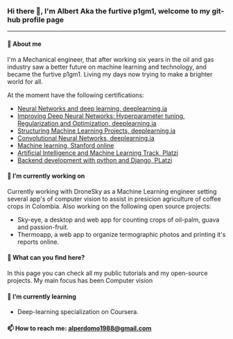 ### Hi there 👋, I'm Albert Aka the furtive p1gm1, welcome to my git-hub profile page
--------------------------------------------

#### 💬 About me

I'm a Mechanical engineer, that after working six years in the oil and gas industry saw a better future on machine learning and technology, 
and became the furtive p1gm1. Living my days now trying to make a brighter world for all.

At the moment have the following certifications:

* [Neural Networks and deep learning, deeplearning.ia](https://coursera.org/share/6faf620ba44adcd3064053df0f38c095)
* [Improving Deep Neural Networks: Hyperparameter tuning, Regularization and Optimization, deeplearning.ia](https://coursera.org/share/ef278dc9fa2ca34892b157d4a617a126)
* [Structuring Machine Learning Projects, deeplearning.ia](https://coursera.org/share/a0ed22fc39918e37ea32f9aa0dc718ee)
* [Convolutional Neural Networks, deeplearning.ia](https://coursera.org/share/a0ed22fc39918e37ea32f9aa0dc718ee)
* [Machine learning, Stanford online](https://coursera.org/share/93493127a6de8fa986309e2d1ba66311)
* [Artificial Intelligence and Machine Learning Track, Platzi](https://platzi.com/p/aperdomo1988/ruta/5-ai/diploma/detalle/)
* [Backend development with python and Django, PLatzi](https://platzi.com/p/aperdomo1988/ruta/3-backend-python/diploma/detalle/)

#### 🔭 I’m currently working on

Currently working with DroneSky as a Machine Learning engineer setting several app's of computer vision 
to assist in presicion agriculture of coffee crops in Colombia. Also working on the following
open source projects:

* Sky-eye, a desktop and web app for counting crops of oil-palm, guava and passion-fruit.
* Thermoapp, a web app to organize termographic photos and printing it's reports online.

#### 🤔 What can you find here?

In this page you can check all my public tutorials and my open-source projects.
My main focus has been Computer vision

#### 🌱 I’m currently learning 

* Deep-learning specialization on Coursera.

#### 📫 How to reach me: **alperdomo1988@gmail.com**

<!--
**p1gm1/p1gm1** is a ✨ _special_ ✨ repository because its `README.md` (this file) appears on your GitHub profile.

Here are some ideas to get you started:

- 🔭 I’m currently working on ...
- 🌱 I’m currently learning ...
- 👯 I’m looking to collaborate on ...
- 🤔 I’m looking for help with ...
- 💬 Ask me about ...
- 📫 How to reach me: ...
- 😄 Pronouns: ...
- ⚡ Fun fact: ...
-->
